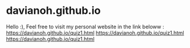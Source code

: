 # davianoh.github.io

Hello :), Feel free to visit my personal website in the link beloww : 
https://davianoh.github.io/quiz1.html
https://davianoh.github.io/quiz1.html
https://davianoh.github.io/quiz1.html
